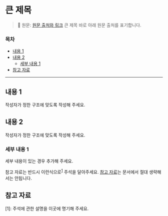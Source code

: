 # 큰 제목 <!-- omit in toc -->

> 📖 원문: [원문 출처와 링크](https://github.com/bitcoinbook/bitcoinbook/blob/develop/ch05.asciidoc) 큰 제목 바로 아래 원문 출처를 표기합니다. 

### 목차

- [내용 1](#내용-1)
- [내용 2](#내용-2)
  - [세부 내용 1](#세부-내용-1)
- [참고 자료](#참고-자료)

---

## 내용 1

작성자가 정한 구조에 맞도록 작성해 주세요.

## 내용 2

작성자가 정한 구조에 맞도록 작성해 주세요.

### 세부 내용 1

세부 내용이 있는 경우 추가해 주세요. 

참고 자료는 반드시 이런식으로<sup>[1](#footnote_1)</sup> 주석을 달아주세요. [참고 자료](#참고-자료)는 문서에서 절대 생략해서는 안됩니다.

## 참고 자료
<a name="footnote_1">[1]</a>: 주석에 관한 설명을 이곳에 명기해 주세요.


